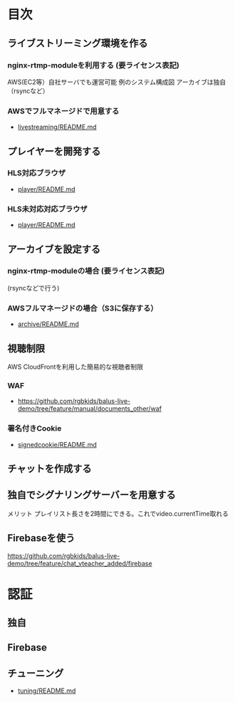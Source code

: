 # 目次

## ライブストリーミング環境を作る

### nginx-rtmp-moduleを利用する (要ライセンス表記)

AWS(EC2等）自社サーバでも運営可能
例のシステム構成図
アーカイブは独自（rsyncなど）

### AWSでフルマネージドで用意する
- <a href='livestreaming/README.md'>livestreaming/README.md</a>

## プレイヤーを開発する

### HLS対応ブラウザ

- <a href='player/README.md'>player/README.md</a>

### HLS未対応対応ブラウザ

- <a href='player/README.md'>player/README.md</a>

## アーカイブを設定する

### nginx-rtmp-moduleの場合 (要ライセンス表記)

(rsyncなどで行う)

### AWSフルマネージドの場合（S3に保存する）
 
- <a href='archive/README.md'>archive/README.md</a>

## 視聴制限

AWS CloudFrontを利用した簡易的な視聴者制限

### WAF
- https://github.com/rgbkids/balus-live-demo/tree/feature/manual/documents_other/waf

### 署名付きCookie
- <a href='signedcookie/README.md'>signedcookie/README.md</a>

## チャットを作成する

## 独自でシグナリングサーバーを用意する
メリット
プレイリスト長さを2時間にできる。これでvideo.currentTime取れる

## Firebaseを使う
https://github.com/rgbkids/balus-live-demo/tree/feature/chat_vteacher_added/firebase

# 認証
## 独自
## Firebase

## チューニング

- <a href='tuning/README.md'>tuning/README.md</a>


